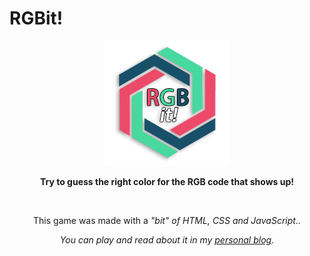 # RGBit!
<p align="center">
  <img src="https://raw.githubusercontent.com/man0s/RGBit/master/logo.png">
</p>
<p align="center"><b>Try to guess the right color for the RGB code that shows up!</b></p>
<br>
<p align="center">This game was made with a <i>"bit"</bit> of HTML, CSS and JavaScript..</p>
<p align="center">You can play and read about it in my <a href="https://www.katefidis.ga/2017/rgb-it/">personal blog</a>.</p>
